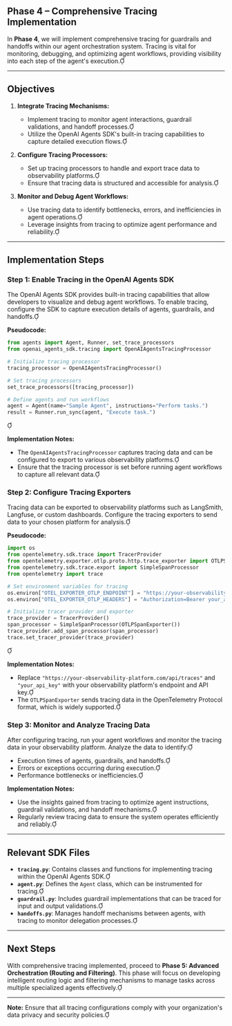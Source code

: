 ## Phase 4 – Comprehensive Tracing Implementation

In **Phase 4**, we will implement comprehensive tracing for guardrails and handoffs within our agent orchestration system. Tracing is vital for monitoring, debugging, and optimizing agent workflows, providing visibility into each step of the agent's execution.

---

## Objectives

1. **Integrate Tracing Mechanisms:**
   - Implement tracing to monitor agent interactions, guardrail validations, and handoff processes.
   - Utilize the OpenAI Agents SDK's built-in tracing capabilities to capture detailed execution flows.

2. **Configure Tracing Processors:**
   - Set up tracing processors to handle and export trace data to observability platforms.
   - Ensure that tracing data is structured and accessible for analysis.

3. **Monitor and Debug Agent Workflows:**
   - Use tracing data to identify bottlenecks, errors, and inefficiencies in agent operations.
   - Leverage insights from tracing to optimize agent performance and reliability.

---

## Implementation Steps

### Step 1: Enable Tracing in the OpenAI Agents SDK

The OpenAI Agents SDK provides built-in tracing capabilities that allow developers to visualize and debug agent workflows. To enable tracing, configure the SDK to capture execution details of agents, guardrails, and handoffs.

**Pseudocode:**


```python
from agents import Agent, Runner, set_trace_processors
from openai_agents_sdk.tracing import OpenAIAgentsTracingProcessor

# Initialize tracing processor
tracing_processor = OpenAIAgentsTracingProcessor()

# Set tracing processors
set_trace_processors([tracing_processor])

# Define agents and run workflows
agent = Agent(name="Sample Agent", instructions="Perform tasks.")
result = Runner.run_sync(agent, "Execute task.")
```


**Implementation Notes:**
- The `OpenAIAgentsTracingProcessor` captures tracing data and can be configured to export to various observability platforms.
- Ensure that the tracing processor is set before running agent workflows to capture all relevant data.

### Step 2: Configure Tracing Exporters

Tracing data can be exported to observability platforms such as LangSmith, Langfuse, or custom dashboards. Configure the tracing exporters to send data to your chosen platform for analysis.

**Pseudocode:**


```python
import os
from opentelemetry.sdk.trace import TracerProvider
from opentelemetry.exporter.otlp.proto.http.trace_exporter import OTLPSpanExporter
from opentelemetry.sdk.trace.export import SimpleSpanProcessor
from opentelemetry import trace

# Set environment variables for tracing
os.environ["OTEL_EXPORTER_OTLP_ENDPOINT"] = "https://your-observability-platform.com/api/traces"
os.environ["OTEL_EXPORTER_OTLP_HEADERS"] = "Authorization=Bearer your_api_key"

# Initialize tracer provider and exporter
trace_provider = TracerProvider()
span_processor = SimpleSpanProcessor(OTLPSpanExporter())
trace_provider.add_span_processor(span_processor)
trace.set_tracer_provider(trace_provider)
```


**Implementation Notes:**
- Replace `"https://your-observability-platform.com/api/traces"` and `"your_api_key"` with your observability platform's endpoint and API key.
- The `OTLPSpanExporter` sends tracing data in the OpenTelemetry Protocol format, which is widely supported.

### Step 3: Monitor and Analyze Tracing Data

After configuring tracing, run your agent workflows and monitor the tracing data in your observability platform. Analyze the data to identify:

- Execution times of agents, guardrails, and handoffs.
- Errors or exceptions occurring during execution.
- Performance bottlenecks or inefficiencies.

**Implementation Notes:**
- Use the insights gained from tracing to optimize agent instructions, guardrail validations, and handoff mechanisms.
- Regularly review tracing data to ensure the system operates efficiently and reliably.

---

## Relevant SDK Files

- **`tracing.py`**: Contains classes and functions for implementing tracing within the OpenAI Agents SDK.
- **`agent.py`**: Defines the `Agent` class, which can be instrumented for tracing.
- **`guardrail.py`**: Includes guardrail implementations that can be traced for input and output validations.
- **`handoffs.py`**: Manages handoff mechanisms between agents, with tracing to monitor delegation processes.

---

## Next Steps

With comprehensive tracing implemented, proceed to **Phase 5: Advanced Orchestration (Routing and Filtering)**. This phase will focus on developing intelligent routing logic and filtering mechanisms to manage tasks across multiple specialized agents effectively.

---

**Note:** Ensure that all tracing configurations comply with your organization's data privacy and security policies. 